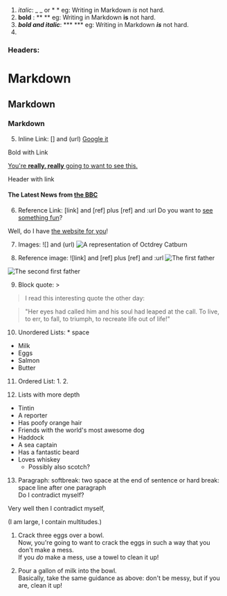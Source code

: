  1. _italic_: _ _ or * *
eg: Writing in Markdown *is* not hard.
2. **bold** : ** **
eg:  Writing in Markdown **is** not hard.
3. _**bold and italic**_: *** ***
eg: Writing in Markdown **_is_** not hard.
4. 
### Headers: # 
# Markdown
## Markdown 
### Markdown 

5. Inline Link: [] and (url)
[Google it](www.google.com)

Bold with Link

[You're **really, really** going to want to see this.](www.dailykitten.com)

Header with link

#### The Latest News from [the BBC](www.bbc.com/news)

6. Reference Link: [link] and [ref] plus [ref] and :url
Do you want to [see something fun][a fun place]?

Well, do I have [the website for you][another fun place]!

[a fun place]: www.zombo.com

[another fun place]: www.stumbleupon.com

7. Images: ![] and (url)
![A representation of Octdrey Catburn](http://octodex.github.com/images/octdrey-catburn.jpg)

8. Reference image: ![link] and [ref] plus [ref] and :url
![The first father][First Father]

![The second first father][Second Father]

[First Father]: http://octodex.github.com/images/founding-father.jpg

[Second Father]: http://octodex.github.com/images/foundingfather_v2.png

9. Block quote: > 
 >I read this interesting quote the other day:

>"Her eyes had called him and his soul had leaped at the call. To live, to err, to fall, to triumph, to recreate life out of life!"

10. Unordered Lists: * space

* Milk
* Eggs
* Salmon
* Butter
11. Ordered List: 1. 2.

12. Lists with more depth
* Tintin
 * A reporter
 * Has poofy orange hair
 * Friends with the world's most awesome dog
* Haddock
 * A sea captain
 * Has a fantastic beard
 * Loves whiskey
   * Possibly also scotch?
13. Paragraph: softbreak: two space at the end of sentence or hard break: space line after one paragraph  
Do I contradict myself?

Very well then I contradict myself,

(I am large, I contain multitudes.)

1. Crack three eggs over a bowl.  
 Now, you're going to want to crack the eggs in such a way that you don't make a mess.  
 If you _do_ make a mess, use a towel to clean it up!

2. Pour a gallon of milk into the bowl.  
 Basically, take the same guidance as above: don't be messy, but if you are, clean it up!

